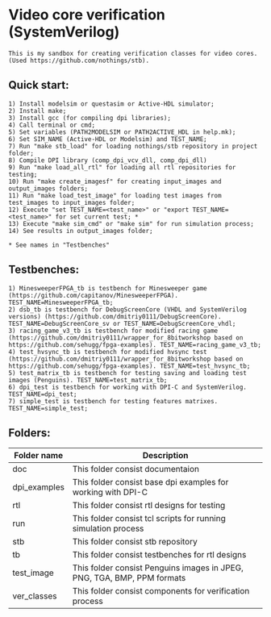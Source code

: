 # Video core verification (SystemVerilog)

    This is my sandbox for creating verification classes for video cores. (Used https://github.com/nothings/stb).

## Quick start:

    1) Install modelsim or questasim or Active-HDL simulator;
    2) Install make;
    3) Install gcc (for compiling dpi libraries);
    4) Call terminal or cmd;
    5) Set variables (PATH2MODELSIM or PATH2ACTIVE_HDL in help.mk);
    6) Set SIM_NAME (Active-HDL or Modelsim) and TEST_NAME;
    7) Run "make stb_load" for loading nothings/stb repository in project folder;
    8) Compile DPI library (comp_dpi_vcv_dll, comp_dpi_dll)
    9) Run "make load_all_rtl" for loading all rtl repositories for testing;
    10) Run "make create_imagesf" for creating input_images and output_images folders;
    11) Run "make load_test_image" for loading test images from test_images to input_images folder;
    12) Execute "set TEST_NAME=<test_name>" or "export TEST_NAME=<test_name>" for set current test; *
    13) Execute "make sim_cmd" or "make sim" for run simulation process;
    14) See results in output_images folder;

    * See names in "Testbenches"

## Testbenches:
    1) MinesweeperFPGA_tb is testbench for Minesweeper game (https://github.com/capitanov/MinesweeperFPGA). TEST_NAME=MinesweeperFPGA_tb;
    2) dsb_tb is testbench for DebugScreenCore (VHDL and SystemVerilog versions) (https://github.com/dmitriy0111/DebugScreenCore). TEST_NAME=DebugScreenCore_sv or TEST_NAME=DebugScreenCore_vhdl;
    3) racing_game_v3_tb is testbench for modified racing game (https://github.com/dmitriy0111/wrapper_for_8bitworkshop based on https://github.com/sehugg/fpga-examples). TEST_NAME=racing_game_v3_tb;
    4) test_hvsync_tb is testbench for modified hvsync test (https://github.com/dmitriy0111/wrapper_for_8bitworkshop based on https://github.com/sehugg/fpga-examples). TEST_NAME=test_hvsync_tb;
    5) test_matrix_tb is testbench for testing saving and loading test images (Penguins). TEST_NAME=test_matrix_tb;
    6) dpi_test is testbench for working with DPI-C and SystemVerilog. TEST_NAME=dpi_test;
    7) simple_test is testbench for testing features matrixes. TEST_NAME=simple_test;

## Folders:

| Folder name   | Description                                                               |
|---------------|---------------------------------------------------------------------------|
| doc           | This folder consist documentaion                                          |
| dpi_examples  | This folder consist base dpi examples for working with DPI-C              |
| rtl           | This folder consist rtl designs for testing                               |
| run           | This folder consist tcl scripts for running simulation process            |
| stb           | This folder consist stb repository                                        |
| tb            | This folder consist testbenches for rtl designs                           |
| test_image    | This folder consist Penguins images in JPEG, PNG, TGA, BMP, PPM formats   |
| ver_classes   | This folder consist components for verification process                   |
